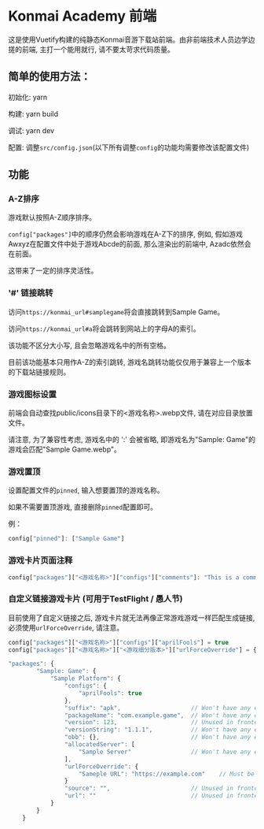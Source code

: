 # Konmai Academy 前端

这是使用Vuetify构建的纯静态Konmai音游下载站前端。由非前端技术人员边学边搓的前端, 主打一个能用就行, 请不要太苛求代码质量。

## 简单的使用方法：

初始化: yarn

构建: yarn build

调试: yarn dev

配置: 调整```src/config.json```(以下所有调整```config```的功能均需要修改该配置文件)

## 功能

### A-Z排序

游戏默认按照A-Z顺序排序。

```config["packages"]```中的顺序仍然会影响游戏在A-Z下的排序, 例如, 假如游戏Awxyz在配置文件中处于游戏Abcde的前面, 那么渲染出的前端中, Azadc依然会在前面。

这带来了一定的排序灵活性。

### '#' 链接跳转

访问```https://konmai_url#samplegame```将会直接跳转到Sample Game。

访问```https://konmai_url#a```将会跳转到网站上的字母A的索引。

该功能不区分大小写, 且会忽略游戏名中的所有空格。

目前该功能基本只用作A-Z的索引跳转, 游戏名跳转功能仅仅用于兼容上一个版本的下载站链接规则。

### 游戏图标设置

前端会自动查找public/icons目录下的<游戏名称>.webp文件, 请在对应目录放置文件。

请注意, 为了兼容性考虑, 游戏名中的 ':' 会被省略, 即游戏名为"Sample: Game"的游戏会匹配"Sample Game.webp"。

### 游戏置顶

设置配置文件的```pinned```, 输入想要置顶的游戏名称。

如果不需要置顶游戏, 直接删除```pinned```配置即可。

例：

```js
config["pinned"]: ["Sample Game"]
```

### 游戏卡片页面注释

```js
config["packages"]["<游戏名称>"]["configs"]["comments"]: "This is a comment"
```

### 自定义链接游戏卡片 (可用于TestFlight / 愚人节)

目前使用了自定义链接之后, 游戏卡片就无法再像正常游戏游戏一样匹配生成链接, 必须使用```urlForceOverride```, 请注意。

```js
config["packages"]["<游戏名称>"]["configs"]["aprilFools"] = true
config["packages"]["<游戏名称>"]["<游戏细分版本>"]["urlForceOverride"] = {"设置的链接名称", "<url>"}

"packages": {
        "Sample: Game": {
            "Sample Platform": {
                "configs": {
                    "aprilFools": true
                },
                "suffix": "apk",                    // Won't have any effect
                "packageName": "com.example.game",  // Won't have any effect
                "version": 123,                     // Unused in frontend anyways
                "versionString": "1.1.1",           // Won't have any effect
                "obb": {},                          // Won't have any effect
                "allocatedServer": [
                    "Sample Server"                 // Won't have any effect
                ],
                "urlForceOverride": {
                    "Sameple URL": "https://example.com"    // Must be set
                }
                "source": "",                       // Unused in frontend anyways
                "url": ""                           // Unused in frontend anyways
            }
        }
    }
```